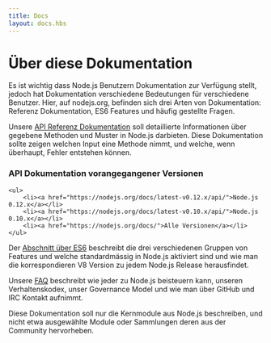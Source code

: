 ```yaml
---
title: Docs
layout: docs.hbs
---
```


# &Uuml;ber diese Dokumentation

Es ist wichtig dass Node.js Benutzern Dokumentation zur Verf&uuml;gung stellt, jedoch hat Dokumentation verschiedene Bedeutungen f&uuml;r verschiedene Benutzer. Hier, auf nodejs.org, befinden sich drei Arten von Dokumentation: Referenz Dokumentation, ES6 Features und h&auml;ufig gestellte Fragen.

Unsere [API Referenz Dokumentation](/api/) soll detaillierte Informationen &uuml;ber gegebene Methoden und Muster in Node.js darbieten. Diese Dokumentation sollte zeigen welchen Input eine Methode nimmt, und welche, wenn &uuml;berhaupt, Fehler entstehen k&ouml;nnen.

<div class="highlight-box">
    <h3>API Dokumentation vorangegangener Versionen</h3>

    <ul>
        <li><a href="https://nodejs.org/docs/latest-v0.12.x/api/">Node.js 0.12.x</a></li>
        <li><a href="https://nodejs.org/docs/latest-v0.10.x/api/">Node.js 0.10.x</a></li>
        <li><a href="https://nodejs.org/docs/">Alle Versionen</a></li>
    </ul>
</div>

Der [Abschnitt &uuml;ber ES6](/en/docs/es6/) beschreibt die drei verschiedenen Gruppen von Features und welche standardm&auml;ssig in Node.js aktiviert sind und wie man die korrespondieren V8 Version zu jedem Node.js Release herausfindet.

Unsere [FAQ](/en/docs/faq/) beschreibt wie jeder zu Node.js beisteuern kann, unseren Verhaltenskodex,
unser Governance Model und wie man &uuml;ber GitHub und IRC Kontakt aufnimmt.

Diese Dokumentation soll nur die Kernmodule aus Node.js beschreiben, und nicht etwa ausgew&auml;hlte Module oder Sammlungen deren aus der Community hervorheben.
